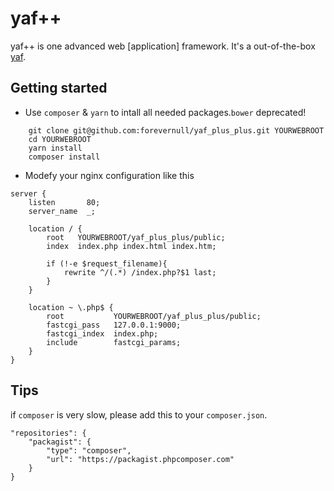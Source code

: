 # yaf++
yaf++ is one advanced web [application] framework. It's a out-of-the-box [yaf](https://github.com/laruence/yaf).

## Getting started
- Use `composer` & `yarn` to intall all needed packages.`bower` deprecated!
```
    git clone git@github.com:forevernull/yaf_plus_plus.git YOURWEBROOT
    cd YOURWEBROOT
    yarn install
    composer install 
```
- Modefy your nginx configuration like this
```
server {
    listen       80;
    server_name  _;
    
    location / {
        root   YOURWEBROOT/yaf_plus_plus/public;
        index  index.php index.html index.htm;

        if (!-e $request_filename){
            rewrite ^/(.*) /index.php?$1 last;
        }
    }

    location ~ \.php$ {
        root           YOURWEBROOT/yaf_plus_plus/public;
        fastcgi_pass   127.0.0.1:9000;
        fastcgi_index  index.php;
        include        fastcgi_params;
    }
}
```

## Tips
if `composer` is very slow, please add this to your `composer.json`.
```
"repositories": {
    "packagist": {
        "type": "composer",
        "url": "https://packagist.phpcomposer.com"
    }
}
```


